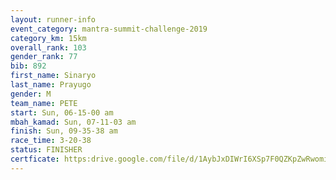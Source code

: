 ```yaml
---
layout: runner-info 
event_category: mantra-summit-challenge-2019 
category_km: 15km 
overall_rank: 103
gender_rank: 77
bib: 892
first_name: Sinaryo
last_name: Prayugo
gender: M
team_name: PETE
start: Sun, 06-15-00 am
mbah_kamad: Sun, 07-11-03 am
finish: Sun, 09-35-38 am
race_time: 3-20-38
status: FINISHER
certficate: https:drive.google.com/file/d/1AybJxDIWrI6XSp7F0QZKpZwRwomiRYkC/view?usp=sharing
---
```

